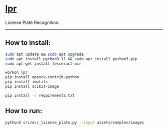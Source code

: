 # [lpr](https://github.com/dudushy/lpr)
License Plate Recognition.

---

<!-- ## Prerequisites:
- [Python 3.11.3](https://www.python.org/downloads/release/python-3113/) -->

## How to install:
```bash
sudo apt update && sudo apt upgrade
sudo apt install python3.11 && sudo apt install python3-pip
sudo apt-get install tesseract-ocr

workon lpr
pip install opencv-contrib-python
pip install imutils
pip install scikit-image

pip install -r requirements.txt
```
## How to run:
```bash
python3 src/ocr_license_plate.py --input assets/samples/images
```
